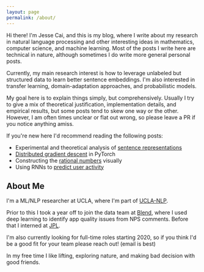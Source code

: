 ```yaml
---
layout: page
permalink: /about/
---
```


Hi there! I'm Jesse Cai, and this is my blog, where I write about my research in natural language processing and other interesting ideas in mathematics, computer science, and machine learning.
Most of the posts I write here are technical in nature, although sometimes I do write more general personal posts.

Currently, my main research interest is how to leverage unlabeled but structured data to learn better sentence embeddings.
I'm also interested in transfer learning, domain-adaptation approaches, and probabilistic models. 

My goal here is to explain things simply, but comprehensively. Usually I try to give a mix of theoretical justification, implementation details, and empirical results, but some posts tend to skew one way or the other.
However, I am often times unclear or flat out wrong, so please leave a PR if you notice anything amiss.

If you're new here I'd recommend reading the following posts:
- Experimental and theoretical analysis of [sentence representations](/Quickthoughts)
- [Distributed gradient descent](/Distbelief) in PyTorch
- Constructing the [rational numbers](/Building-Q) visually
- Using RNNs to [predict user activity](/Predicting-User-Submission)

## About Me

I'm a ML/NLP researcher at UCLA, where I'm part of [UCLA-NLP](http://web.cs.ucla.edu/~kwchang/).

Prior to this I took a year off to join the data team at [Blend](https://blend.com), where I used deep learning to identify app quality issues from NPS comments. Before that I interned at [JPL](https://www.jpl.nasa.gov/).

I'm also currently looking for full-time roles starting 2020, so if you think I'd be a good fit for your team please reach out! (email is best)

In my free time I like lifting, exploring nature, and making bad decision with good friends.
